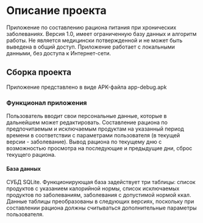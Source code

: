 # Описание проекта
Приложение по составлению рациона питания при  хронических заболеваниях. Версия 1.0, имеет ограниченную базу данных и алгоритм работы. Не является медицински потвержденной и не может быть выведена в общий доступ. Приложение работает с локальными данными, без доступа к Интернет-сети.

## Сборка проекта
Приложение представлено в виде APK-файла app-debug.apk

### Функционал приложения
Пользователь вводит свои персональные данные, которые в дальнейшем может редактировать. Составление рациона по предпочитаемым и исключаемым продуктам на указанный период времени в соответствии с параметрами пользователя (в текущей версии - заболевание). Вывод рациона по текущему дню с возможностью просмотра на последующие и предыдущие дни, сброс текущего рациона.

#### База данных
СУБД SQLite. Функционирующая база задействует три таблицы: список продуктов с указанием калорийной нормы, список исключаемых продуктов по заболеваниям, заболевания с допустимой нормой ккал. Данные таблицы преобразованы в следующих версиях, поскольку при составлении рациона должны считываться дополнительные параметры пользователя.